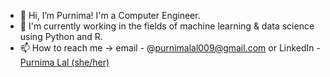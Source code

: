 - 👋 Hi, I’m Purnima! I'm a Computer Engineer.
- 👀 I'm currently working in the fields of machine learning & data science using Python and R.
- 📫 How to reach me -> email - @purnimalal009@gmail.com or LinkedIn - <a href="https://in.linkedin.com/in/purnima-lal?trk=profile-badge">Purnima Lal (she/her)</a></div>
           

<!---
purnima99/purnima99 is a ✨ special ✨ repository because its `README.md` (this file) appears on your GitHub profile.
You can click the Preview link to take a look at your changes.
--->
